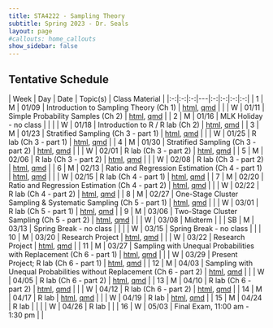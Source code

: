 ```yaml
---
title: STA4222 - Sampling Theory
subtitle: Spring 2023 - Dr. Seals
layout: page
#callouts: home_callouts
show_sidebar: false
---
```


## Tentative Schedule

| Week | Day | Date  | Topic(s) | Class Material | 
|:-:|:-:|:-:|---|:-:|:-:|:-:|:-:|
| 1    | M   | 01/09 | Introduction to Sampling Theory (Ch 1) | [html](https://samanthaseals.github.io/STA4222/slides/L01.html), [qmd](https://github.com/samanthaseals/STA4222/blob/master/slides/L01.qmd) |
|      | W   | 01/11 | Simple Probability Samples (Ch 2) | [html](https://samanthaseals.github.io/STA4222/slides/L02.html), [qmd](https://github.com/samanthaseals/STA4222/blob/master/slides/L02.qmd) |
| 2    | M   | 01/16 | MLK Holiday - no class | |
|      | W   | 01/18 | Introduction to R / R lab (Ch 2) | [html](https://samanthaseals.github.io/STA4222/labs/W02.html), [qmd](https://github.com/samanthaseals/STA4222/blob/master/labs/W02.qmd) |
| 3    | M   | 01/23 | Stratified Sampling (Ch 3 - part 1) | [html](https://samanthaseals.github.io/STA4222/slides/L03.html), [qmd](https://github.com/samanthaseals/STA4222/blob/master/slides/L03.qmd) |
|      | W   | 01/25 | R lab (Ch 3 - part 1) | [html](https://samanthaseals.github.io/STA4222/labs/W03.html), [qmd](https://github.com/samanthaseals/STA4222/blob/master/labs/W03.qmd) |
| 4    | M   | 01/30 | Stratified Sampling (Ch 3 - part 2)  | [html](https://samanthaseals.github.io/STA4222/slides/L04.html), [qmd](https://github.com/samanthaseals/STA4222/blob/master/slides/L04.qmd)  |
|      | W   | 02/01 | R lab (Ch 3 - part 2) | [html](https://samanthaseals.github.io/STA4222/labs/W04.html), [qmd](https://github.com/samanthaseals/STA4222/blob/master/labs/W04.qmd) |
| 5    | M   | 02/06 | R lab (Ch 3 - part 2) | [html](https://samanthaseals.github.io/STA4222/labs/W04.html), [qmd](https://github.com/samanthaseals/STA4222/blob/master/labs/W04.qmd) |
|      | W   | 02/08 | R lab (Ch 3 - part 2) | [html](https://samanthaseals.github.io/STA4222/labs/W04.html), [qmd](https://github.com/samanthaseals/STA4222/blob/master/labs/W04.qmd) |
| 6    | M   | 02/13 | Ratio and Regression Estimation (Ch 4 - part 1) | [html](https://samanthaseals.github.io/STA4222/slides/L05.html), [qmd](https://github.com/samanthaseals/STA4222/blob/master/slides/L05.qmd) |
|      | W   | 02/15 | R lab (Ch 4 - part 1) | [html](https://samanthaseals.github.io/STA4222/labs/W06.html), [qmd](https://github.com/samanthaseals/STA4222/blob/master/labs/W06.qmd)  |
| 7    | M   | 02/20 | Ratio and Regression Estimation (Ch 4 - part 2)  | [html](https://samanthaseals.github.io/STA4222/slides/L06.html), [qmd](https://github.com/samanthaseals/STA4222/blob/master/slides/L06.qmd) |
|      | W   | 02/22 | R lab (Ch 4 - part 2) | [html](https://samanthaseals.github.io/STA4222/labs/W07.html), [qmd](https://github.com/samanthaseals/STA4222/blob/master/labs/W07.qmd) |
| 8    | M   | 02/27 | One-Stage Cluster Sampling & Systematic Sampling (Ch 5 - part 1) | [html](https://samanthaseals.github.io/STA4222/slides/L07.html), [qmd](https://github.com/samanthaseals/STA4222/blob/master/slides/L07.qmd) |
|      | W   | 03/01 | R lab (Ch 5 - part 1) | [html](https://samanthaseals.github.io/STA4222/labs/W08.html), [qmd](https://github.com/samanthaseals/STA4222/blob/master/labs/W08.qmd) |
| 9    | M   | 03/06 | Two-Stage Cluster Sampling (Ch 5 - part 2) | [html](https://samanthaseals.github.io/STA4222/slides/L08.html), [qmd](https://github.com/samanthaseals/STA4222/blob/master/slides/L08.qmd) |
|      | W   | 03/08 | Midterm | |
| SB   | M   | 03/13 | Spring Break - no class | |
|      | W   | 03/15 | Spring Break - no class | | 
| 10   | M   | 03/20 | Research Project | [html](https://samanthaseals.github.io/STA4222/labs/W10.html), [qmd](https://github.com/samanthaseals/STA4222/blob/master/labs/W10.qmd) |
|      | W   | 03/22 |  Research Project | [html](https://samanthaseals.github.io/STA4222/labs/W10.html), [qmd](https://github.com/samanthaseals/STA4222/blob/master/labs/W10.qmd) |
| 11   | M   | 03/27 | Sampling with Unequal Probabilities with Replacement (Ch 6 - part 1) | [html](https://samanthaseals.github.io/STA4222/slides/L09.html), [qmd](https://github.com/samanthaseals/STA4222/blob/master/slides/L09.qmd) |
|      | W   | 03/29 | Present Project; R lab (Ch 6 - part 1)  | [html](https://samanthaseals.github.io/STA4222/labs/W11.html), [qmd](https://github.com/samanthaseals/STA4222/blob/master/labs/W11.qmd) |
| 12   | M   | 04/03 | Sampling with Unequal Probabilities without Replacement (Ch 6 - part 2) | [html](https://samanthaseals.github.io/STA4222/slides/L10.html), [qmd](https://github.com/samanthaseals/STA4222/blob/master/slides/L10.qmd)  |
|      | W   | 04/05 | R lab (Ch 6 - part 2) | [html](https://samanthaseals.github.io/STA4222/labs/W12.html), [qmd](https://github.com/samanthaseals/STA4222/blob/master/labs/W12.qmd) |
| 13   | M   | 04/10 | R lab (Ch 6 - part 2) | [html](https://samanthaseals.github.io/STA4222/labs/W12.html), [qmd](https://github.com/samanthaseals/STA4222/blob/master/labs/W12.qmd) |
|      | W   | 04/12 | R lab (Ch 6 - part 2)  | [html](https://samanthaseals.github.io/STA4222/labs/W12.html), [qmd](https://github.com/samanthaseals/STA4222/blob/master/labs/W12.qmd) |
| 14   | M   | 04/17 | R lab | [html](https://samanthaseals.github.io/STA4222/labs/W14a.html), [qmd](https://github.com/samanthaseals/STA4222/blob/master/labs/W14a.qmd) |
|      | W   | 04/19 | R lab | [html](https://samanthaseals.github.io/STA4222/labs/W14b.html), [qmd](https://github.com/samanthaseals/STA4222/blob/master/labs/W14b.qmd) |
| 15   | M   | 04/24 | R lab | |
|      | W   | 04/26 | R lab | |
| 16   | W   | 05/03 | Final Exam, 11:00 am - 1:30 pm | |
